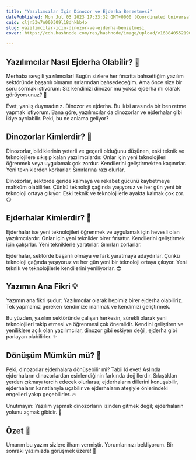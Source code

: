 ```yaml
---
title: "Yazılımcılar İçin Dinozor ve Ejderha Benzetmesi"
datePublished: Mon Jul 03 2023 17:33:32 GMT+0000 (Coordinated Universal Time)
cuid: cljn53w7n000309l18dhkbb4o
slug: yazilimcilar-icin-dinozor-ve-ejderha-benzetmesi
cover: https://cdn.hashnode.com/res/hashnode/image/upload/v1688405521904/11691aef-92e2-49ed-891a-abefb17955eb.png

---
```


## Yazılımcılar Nasıl Ejderha Olabilir? 🐲

Merhaba sevgili yazılımcılar! Bugün sizlere her fırsatta bahsettiğim yazılım sektöründe başarılı olmanın sırlarından bahsedeceğim. Ama önce size bir soru sormak istiyorum: Siz kendinizi dinozor mu yoksa ejderha mı olarak görüyorsunuz? 🤔

Evet, yanlış duymadınız. Dinozor ve ejderha. Bu ikisi arasında bir benzetme yapmak istiyorum. Bana göre, yazılımcılar da dinozorlar ve ejderhalar gibi ikiye ayrılabilir. Peki, bu ne anlama geliyor?

## Dinozorlar Kimlerdir? 🦖

Dinozorlar, bildiklerinin yeterli ve geçerli olduğunu düşünen, eski teknik ve teknolojilere sıkışıp kalan yazılımcılardır. Onlar için yeni teknolojileri öğrenmek veya uygulamak çok zordur. Kendilerini geliştirmekten kaçınırlar. Yeni tekniklerden korkarlar. Sınırlarına razı olurlar.

Dinozorlar, sektörde geride kalmaya ve rekabet gücünü kaybetmeye mahkûm olabilirler. Çünkü teknoloji çağında yaşıyoruz ve her gün yeni bir teknoloji ortaya çıkıyor. Eski teknik ve teknolojilerle ayakta kalmak çok zor. 😥

## Ejderhalar Kimlerdir? 🐉

Ejderhalar ise yeni teknolojileri öğrenmek ve uygulamak için hevesli olan yazılımcılardır. Onlar için yeni teknikler birer fırsattır. Kendilerini geliştirmek için çalışırlar. Yeni tekniklerle yaratırlar. Sınırları zorlarlar.

Ejderhalar, sektörde başarılı olmaya ve fark yaratmaya adaydırlar. Çünkü teknoloji çağında yaşıyoruz ve her gün yeni bir teknoloji ortaya çıkıyor. Yeni teknik ve teknolojilerle kendilerini yeniliyorlar. 😎

## Yazımın Ana Fikri 💡

Yazımın ana fikri şudur: Yazılımcılar olarak hepimiz birer ejderha olabiliriz. Tek yapmamız gereken kendimize inanmak ve kendimizi geliştirmek.

Bu yüzden, yazılım sektöründe çalışan herkesin, sürekli olarak yeni teknolojileri takip etmesi ve öğrenmesi çok önemlidir. Kendini geliştiren ve yeniliklere açık olan yazılımcılar, dinozor gibi eskiyen değil, ejderha gibi parlayan olabilirler. ✨

## Dönüşüm Mümkün mü? 🔄

Peki, dinozorlar ejderhalara dönüşebilir mi? Tabii ki evet! Aslında ejderhaların dinozorlardan esinlendiğinin farkında değillerdir. Sıkıştıkları yerden çıkmayı tercih edecek olurlarsa; ejderhaların dillerini konuşabilir, ejderhaların kanatlarıyla uçabilir ve ejderhaların ateşiyle önlerindeki engelleri yakıp geçebilirler. 🔥

Unutmayın: Yazılım yapmak dinozorların izinden gitmek değil; ejderhaların yolunu açmak gibidir. 🚀

## Özet 📝

Umarım bu yazım sizlere ilham vermiştir. Yorumlarınızı bekliyorum. Bir sonraki yazımızda görüşmek üzere! 🙋